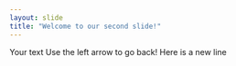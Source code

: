 ```yaml
---
layout: slide
title: "Welcome to our second slide!"
---
```

Your text
Use the left arrow to go back!
Here is a new line
